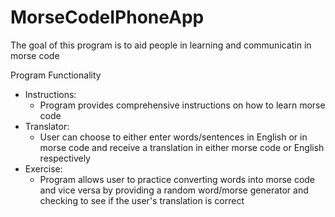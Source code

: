 # MorseCodeIPhoneApp

The goal of this program is to aid people in learning and communicatin in morse code

Program Functionality
- Instructions:
    - Program provides comprehensive instructions on how to learn morse code
- Translator:
    - User can choose to either enter words/sentences in English or in morse code and receive a translation in either morse code or English respectively
- Exercise:
    - Program allows user to practice converting words into morse code and vice versa by providing a random word/morse generator and checking to see if the user's translation is correct 